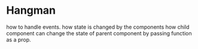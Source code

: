 # Hangman
how to handle events.
how state is changed by the components
how child component can change the state of parent component by passing function as a prop.